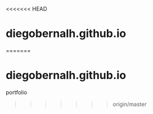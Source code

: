 <<<<<<< HEAD
# diegobernalh.github.io
=======
# diegobernalh.github.io
portfolio
>>>>>>> origin/master

